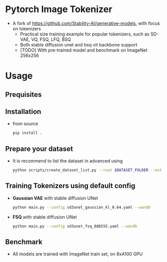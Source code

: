 # Pytorch Image Tokenizer
* A fork of https://github.com/Stability-AI/generative-models, with focus on tokenizers
    * Practical size training example for popular tokenizers, such as SD-VAE, VQ, FSQ, LFQ, BSQ
    * Both stable diffusion unet and bsq vit backbone support
    * [TODO] With pre-trained model and benchmark on ImageNet 256x256 
# Usage 
## Prequisites
## Installation
* from source
    ```bash
    pip install .
    ```

## Prepare your dataset
* It is recommend to list the dataset in advanced using
    ```bash
    python scripts/create_dataset_list.py --root $DATASET_FOLDER --ext $IMAGE_EXTENSION --out $OUTFILE
    ```

## Training Tokenizers using default config
* __Gaussian VAE__ with stable diffusion UNet
    ```bash
    python main.py --config sd3unet_gaussian_kl_0.64.yaml --wandb
    ```

* __FSQ__ with stable diffusion UNet
    ```bash
    python main.py --config sd3unet_fsq_888555.yaml --wandb
    ```

## Benchmark
* All models are trained with ImageNet train set, on 8xA100 GPU